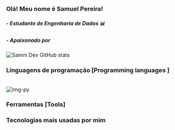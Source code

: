 ### Olá! Meu nome é Samuel Pereira!
##### - Estudante de Engenharia de Dados 📊
##### - Apaixonado por 
![Samm Dev GitHub stats](https://github-readme-stats.vercel.app/api?username=sammdev100&show_icons=true&bg_color=00000000)
### **Linguagens de programação [Programming languages ]**
<div style="display inline_block"><br>
  <img align="center" alt="img-py"  link rel="stylesheet" type='text/css' href="https://cdn.jsdelivr.net/gh/devicons/devicon@latest/devicon.min.css" />
  
          
</div>

### Ferramentas [Tools]

### **Tecnologias mais usadas por mim**

<!--[![roadmap.sh](https://roadmap.sh/card/tall/666dbd985a1e5ea6c25a4a42?variant=dark)](https://roadmap.sh) -->
